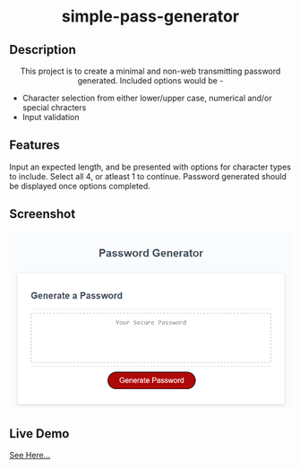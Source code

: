 # <h1 align="center">simple-pass-generator</h1>

## Description
<p align="center">This project is to create a minimal and non-web transmitting password generated. Included options would be - <ul><li>Character selection from either lower/upper case, numerical and/or special chracters</li><li>Input validation</li></ul></p>

## Features
Input an expected length, and be presented with options for character types to include. Select all 4, or atleast 1 to continue. Password generated should be displayed once options completed. 

## Screenshot
<img alt="Picture of password generator site" src="./assets/img/readmeScreenshot.PNG"/></br>

## Live Demo
<a href="https://ryjmcnamee.github.io/simple-pass-generator/">See Here...</a>